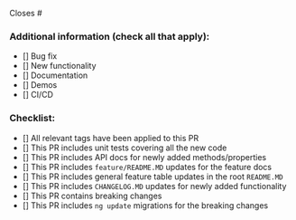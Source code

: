 Closes #  

### Additional information (check all that apply):
 - [] Bug fix
 - [] New functionality
 - [] Documentation
 - [] Demos
 - [] CI/CD

### Checklist:
 - [] All relevant tags have been applied to this PR
 - [] This PR includes unit tests covering all the new code
 - [] This PR includes API docs for newly added methods/properties
 - [] This PR includes `feature/README.MD` updates for the feature docs
 - [] This PR includes general feature table updates in the root `README.MD`
 - [] This PR includes `CHANGELOG.MD` updates for newly added functionality
 - [] This PR contains breaking changes
 - [] This PR includes `ng update` migrations for the breaking changes